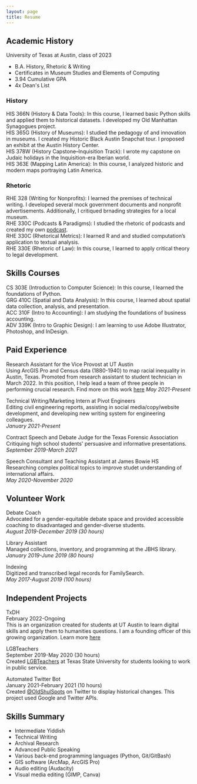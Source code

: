 ```yaml
---
layout: page
title: Resume
---
```


## **Academic History**
  
University of Texas at Austin, class of 2023
* B.A. History, Rhetoric & Writing
* Certificates in Museum Studies and Elements of Computing
* 3.94 Cumulative GPA
* 4x Dean's List
  
### History
  
HIS 366N (History & Data Tools): In this course, I learned basic Python skills and applied them to historical datasets. I developed my Old Manhattan Synagogues project.  
HIS 365G (History of Museums): I studied the pedagogy of and innovation in museums. I created my Historic Black Austin Snapchat tour. I proposed an exhibit at the Austin History Center.  
HIS 378W (History Capstone–Inquisition Track): I wrote my capstone on Judaic holidays in the Inquisition-era Iberian world.  
HIS 363E (Mapping Latin America): In this course, I analyzed historic and modern maps portraying Latin America.  
  
### Rhetoric
  
RHE 328 (Writing for Nonprofits): I learned the premises of technical writing. I developed several mock government documents and nonprofit advertisements. Additionally, I critiqued brnading strategies for a local museum.  
RHE 330C (Podcasts &amp; Paradigms): I studied the rhetoric of podcasts and created my own <a href="https://soundcloud.com/utparadigmpod/the-gold-dollar-campus-context-ep-1">podcast</a>.  
RHE 330C (Rhetorical Metrics): I learned R and and studied computation’s application to textual analysis.  
RHE 330E (Rhetoric of Law): In this course, I learned to apply critical theory to legal development.  
  

## Skills Courses

CS 303E (Introduction to Computer Science): In this course, I learned the foundations of Python.  
GRG 410C (Spatial and Data Analysis): In this course, I learned about spatial data collection, analysis, and presentation.  
ACC 310F (Intro to Accounting): I am studying the foundations of business accounting.  
ADV 339K (Intro to Graphic Design): I am learning to use Adobe Illustrator, Photoshop, and InDesign.  


## **Paid Experience**
  
Research Assistant for the Vice Provost at UT Austin  
Using ArcGIS Pro and Census data (1880-1940) to map racial inequality in Austin, Texas. Promoted from research assistant to student technician in March 2022.
In this position, I help lead a team of three people in performing crucial research. Find more on this work [here]("https://ctxretold.org/black-communities/wheatville/")
*May 2021-Present*
  
Technical Writing/Marketing Intern at Pivot Engineers  
Editing civil engineering reports, assisting in social media/copy/website development, and developing new writing system for engineering colleagues.  
*January 2021-Present*
  
Contract Speech and Debate Judge for the Texas Forensic Association  
Critiquing high school students' persuasive and informative presentations.  
*September 2019-March 2021*  
  
Speech Consultant and Teaching Assistant at James Bowie HS  
Researching complex political topics to improve studet understanding of international affairs.  
*May 2020-November 2020*  
  
## **Volunteer Work**  
  
Debate Coach  
Advocated for a gender-equitable debate space and provided accessible coaching to disadvantaged and gender-diverse students.  
*August 2019-December 2019 (30 hours)*  
  
Library Assistant  
Managed collections, inventory, and programming at the JBHS library.  
*January 2019-June 2019 (80 hours)*  
  
Indexing  
Digitized and transcribed legal records for FamilySearch.  
*May 2017-August 2019 (100 hours)*  
  
## **Independent Projects**  

TxDH  
February 2022-Ongoing  
This is an organization created for students at UT Austin to learn digital skills and apply them to humanities questions.
I am a founding officer of this growing organization. Learn more [here]("https://notevenpast.org/introducing-texas-digital-humanities-txdh/")
  
LGBTeachers  
September 2019-May 2020 (30 hours)  
Created [LGBTeachers](https://www.universitystar.com/life_and_arts/lgbteachers-educates-inclusivity-representation-in-classrooms/article_88e668dc-a7b1-11eb-a389-8b7dab144f3c.html) at Texas State University for students looking to work in public service.  
  
Automated Twitter Bot  
January 2021-February 2021 (10 hours)  
Created [@OldShulSpots](www.twitter.com/oldshulspots) on Twitter to display historical changes. This project used Google and Twitter APIs.  
  
## **Skills Summary**  
  
* Intermediate Yiddish
* Technical Writing
* Archival Research
* Advanced Public Speaking
* Various back-end programming languages (Python, Git/GitBash)
* GIS software (ArcMap, ArcGIS Pro)
* Audio editing (Audacity)
* Visual media editing (GIMP, Canva)